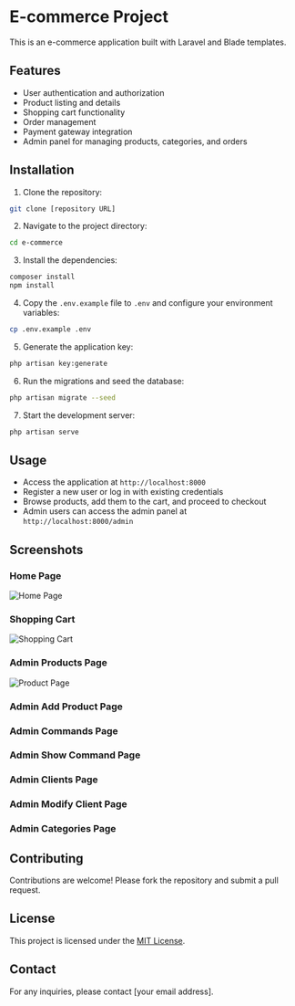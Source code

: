 # E-commerce Project

This is an e-commerce application built with Laravel and Blade templates.

## Features

- User authentication and authorization
- Product listing and details
- Shopping cart functionality
- Order management
- Payment gateway integration
- Admin panel for managing products, categories, and orders

## Installation

1. Clone the repository:
  ```bash
  git clone [repository URL]
  ```
2. Navigate to the project directory:
  ```bash
  cd e-commerce
  ```
3. Install the dependencies:
  ```bash
  composer install
  npm install
  ```
4. Copy the `.env.example` file to `.env` and configure your environment variables:
  ```bash
  cp .env.example .env
  ```
5. Generate the application key:
  ```bash
  php artisan key:generate
  ```
6. Run the migrations and seed the database:
  ```bash
  php artisan migrate --seed
  ```
7. Start the development server:
  ```bash
  php artisan serve
  ```

## Usage

- Access the application at `http://localhost:8000`
- Register a new user or log in with existing credentials
- Browse products, add them to the cart, and proceed to checkout
- Admin users can access the admin panel at `http://localhost:8000/admin`

## Screenshots

### Home Page
![Home Page](path/to/homepage-screenshot.png)

### Shopping Cart
![Shopping Cart](path/to/shoppingcart-screenshot.png)

### Admin Products Page
![Product Page](path/to/productpage-screenshot.png)

### Admin Add Product Page

### Admin Commands Page

### Admin Show Command Page

### Admin Clients Page

### Admin Modify Client Page

### Admin Categories Page 


## Contributing

Contributions are welcome! Please fork the repository and submit a pull request.

## License

This project is licensed under the [MIT License](LICENSE).

## Contact

For any inquiries, please contact [your email address].
